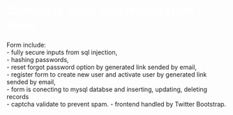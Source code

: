 <h1 style="color:#fff;"><b>Complete login and registration form.</b></h1>
<p>
Form include:<br>
- fully secure inputs from sql injection,<br>
- hashing passwords,<br>
- reset forgot password option by generated link sended by email,<br>
- register form to create new user and activate user by generated link sended by email,<br>
- form is conecting to mysql databse and inserting, updating, deleting records<br>
- captcha validate to prevent spam.
- frontend handled by Twitter Bootstrap.<br>
</p>  

